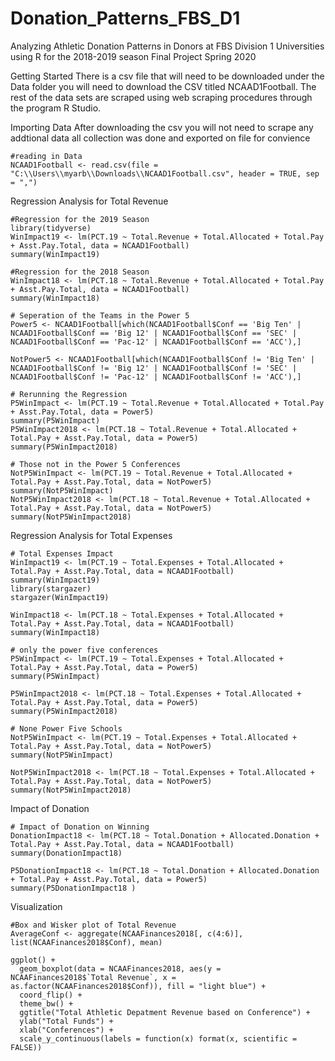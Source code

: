 # Donation_Patterns_FBS_D1
Analyzing Athletic Donation Patterns in Donors at FBS Division 1 Universities using R for the 2018-2019 season
Final Project Spring 2020 

Getting Started
There is a csv file that will need to be downloaded under the Data folder 
    you will need to download the CSV titled NCAAD1Football. The rest of the data sets are scraped using web scraping procedures through the program R Studio. 

Importing Data
After downloading the csv you will not need to scrape any addtional data all collection was done and exported on file for convience
~~~~~~
#reading in Data 
NCAAD1Football <- read.csv(file = "C:\\Users\\myarb\\Downloads\\NCAAD1Football.csv", header = TRUE, sep = ",")
~~~~~~

Regression Analysis for Total Revenue

~~~~~~
#Regression for the 2019 Season
library(tidyverse)
WinImpact19 <- lm(PCT.19 ~ Total.Revenue + Total.Allocated + Total.Pay + Asst.Pay.Total, data = NCAAD1Football)
summary(WinImpact19)

#Regression for the 2018 Season 
WinImpact18 <- lm(PCT.18 ~ Total.Revenue + Total.Allocated + Total.Pay + Asst.Pay.Total, data = NCAAD1Football)
summary(WinImpact18)

# Seperation of the Teams in the Power 5 
Power5 <- NCAAD1Football[which(NCAAD1Football$Conf == 'Big Ten' | NCAAD1Football$Conf == 'Big 12' | NCAAD1Football$Conf == 'SEC' | NCAAD1Football$Conf == 'Pac-12' | NCAAD1Football$Conf == 'ACC'),]

NotPower5 <- NCAAD1Football[which(NCAAD1Football$Conf != 'Big Ten' | NCAAD1Football$Conf != 'Big 12' | NCAAD1Football$Conf != 'SEC' | NCAAD1Football$Conf != 'Pac-12' | NCAAD1Football$Conf != 'ACC'),]

# Rerunning the Regression 
P5WinImpact <- lm(PCT.19 ~ Total.Revenue + Total.Allocated + Total.Pay + Asst.Pay.Total, data = Power5)
summary(P5WinImpact)
P5WinImpact2018 <- lm(PCT.18 ~ Total.Revenue + Total.Allocated + Total.Pay + Asst.Pay.Total, data = Power5)
summary(P5WinImpact2018)

# Those not in the Power 5 Conferences 
NotP5WinImpact <- lm(PCT.19 ~ Total.Revenue + Total.Allocated + Total.Pay + Asst.Pay.Total, data = NotPower5)
summary(NotP5WinImpact)
NotP5WinImpact2018 <- lm(PCT.18 ~ Total.Revenue + Total.Allocated + Total.Pay + Asst.Pay.Total, data = NotPower5)
summary(NotP5WinImpact2018)
~~~~~~

Regression Analysis for Total Expenses

~~~~~~
# Total Expenses Impact 
WinImpact19 <- lm(PCT.19 ~ Total.Expenses + Total.Allocated + Total.Pay + Asst.Pay.Total, data = NCAAD1Football)
summary(WinImpact19)
library(stargazer)
stargazer(WinImpact19)

WinImpact18 <- lm(PCT.18 ~ Total.Expenses + Total.Allocated + Total.Pay + Asst.Pay.Total, data = NCAAD1Football)
summary(WinImpact18)

# only the power five conferences 
P5WinImpact <- lm(PCT.19 ~ Total.Expenses + Total.Allocated + Total.Pay + Asst.Pay.Total, data = Power5)
summary(P5WinImpact)

P5WinImpact2018 <- lm(PCT.18 ~ Total.Expenses + Total.Allocated + Total.Pay + Asst.Pay.Total, data = Power5)
summary(P5WinImpact2018)

# None Power Five Schools 
NotP5WinImpact <- lm(PCT.19 ~ Total.Expenses + Total.Allocated + Total.Pay + Asst.Pay.Total, data = NotPower5)
summary(NotP5WinImpact)

NotP5WinImpact2018 <- lm(PCT.18 ~ Total.Expenses + Total.Allocated + Total.Pay + Asst.Pay.Total, data = NotPower5)
summary(NotP5WinImpact2018)
~~~~~~

Impact of Donation

~~~~~~
# Impact of Donation on Winning 
DonationImpact18 <- lm(PCT.18 ~ Total.Donation + Allocated.Donation + Total.Pay + Asst.Pay.Total, data = NCAAD1Football)
summary(DonationImpact18)

P5DonationImpact18 <- lm(PCT.18 ~ Total.Donation + Allocated.Donation + Total.Pay + Asst.Pay.Total, data = Power5)
summary(P5DonationImpact18 )
~~~~~~

Visualization

~~~~~~
#Box and Wisker plot of Total Revenue 
AverageConf <- aggregate(NCAAFinances2018[, c(4:6)], list(NCAAFinances2018$Conf), mean)

ggplot() + 
  geom_boxplot(data = NCAAFinances2018, aes(y = NCAAFinances2018$`Total Revenue`, x = as.factor(NCAAFinances2018$Conf)), fill = "light blue") +
  coord_flip() +
  theme_bw() +
  ggtitle("Total Athletic Depatment Revenue based on Conference") +
  ylab("Total Funds") +
  xlab("Conferences") +
  scale_y_continuous(labels = function(x) format(x, scientific = FALSE))
~~~~~~

